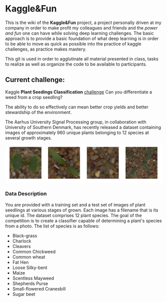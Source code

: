 # Kaggle&Fun
This is the wiki of the __Kaggle&Fun__ project, a project personally driven at my company in order to make profit my colleagues and friends and the _power and fun_ one can have while solving deep learning challenges. The basic approach is to provide a basic foundation of what deep learning is in order to be able to move as quick as possible into the practice of kaggle challenges, as practice makes mastery. 

This git is used in order to agglutinate all material presented in class, tasks to realize as well as organize the code to be available to participants.

## Current challenge:
Kaggle __Plant Seedings Classification__ [challenge](https://www.kaggle.com/c/plant-seedlings-classification/data)
Can you differentiate a weed from a crop seedling?

The ability to do so effectively can mean better crop yields and better stewardship of the environment.

The Aarhus University Signal Processing group, in collaboration with University of Southern Denmark, has recently released a dataset containing images of approximately 960 unique plants belonging to 12 species at several growth stages.

[image]: images/seedings.png
![plant_seedings][image]

### Data Description
You are provided with a training set and a test set of images of plant seedlings at various stages of grown. Each image has a filename that is its unique id. The dataset comprises 12 plant species. The goal of the competition is to create a classifier capable of determining a plant's species from a photo. The list of species is as follows:
- Black-grass
- Charlock
- Cleavers
- Common Chickweed
- Common wheat
- Fat Hen
- Loose Silky-bent
- Maize
- Scentless Mayweed
- Shepherds Purse
- Small-flowered Cranesbill
- Sugar beet
